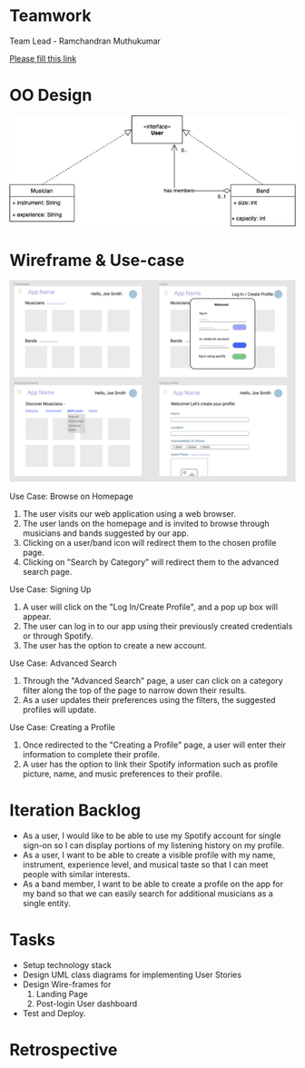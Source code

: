 # Teamwork
Team Lead - Ramchandran Muthukumar

[Please fill this link](https://www.when2meet.com/?11153087-BLSdS)

# OO Design
![](assets/image.png)

# Wireframe & Use-case
![](assets/wireframe.png)

Use Case: Browse on Homepage
1. The user visits our web application using a web browser.
2. The user lands on the homepage and is invited to browse through musicians and bands suggested by our app.
3. Clicking on a user/band icon will redirect them to the chosen profile page.
4. Clicking on "Search by Category" will redirect them to the advanced search page.

Use Case: Signing Up
1. A user will click on the "Log In/Create Profile", and a pop up box will appear.
2. The user can log in to our app using their previously created credentials or through Spotify.
3. The user has the option to create a new account.

Use Case: Advanced Search
1. Through the "Advanced Search" page, a user can click on a category filter along the top of the page to narrow down their results.
2. As a user updates their preferences using the filters, the suggested profiles will update.

Use Case: Creating a Profile
1. Once redirected to the "Creating a Profile" page, a user will enter their information to complete their profile.
2. A user has the option to link their Spotify information such as profile picture, name, and music preferences to their profile.

# Iteration Backlog
- As a user, I would like to be able to use my Spotify account for single sign-on so I can display portions of my listening history on my profile.
- As a user, I want to be able to create a visible profile with my name, instrument, experience level, and musical taste so that I can meet people with similar interests.
- As a band member, I want to be able to create a profile on the app for my band so that we can easily search for additional musicians as a single entity.

# Tasks
- Setup technology stack
- Design UML class diagrams for implementing User Stories
- Design Wire-frames for 
  1. Landing Page
  2. Post-login User dashboard
- Test and Deploy. 

# Retrospective

